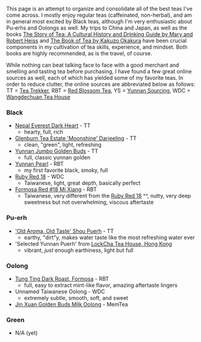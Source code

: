 This page is an attempt to organize and consolidate all of the best teas I've come across. I mostly enjoy regular teas (caffeinated, non-herbal), and am in general most excited by Black teas, although I'm very enthusiastic about Pu-erhs and Oolongs as well. My trips to China and Japan, as well as the books [The Story of Tea: A Cultural History and Drinking Guide by Mary and Robert Heiss](https://www.amazon.com/Story-Tea-Cultural-History-Drinking/dp/1580087450/ref=sr_1_1?crid=OWUZFRM97NQF&keywords=the+story+of+tea&qid=1560181101&s=gateway&sprefix=aa+ba%2Caps%2C182&sr=8-1) and [The Book of Tea by Kakuzo Okakura](https://www.amazon.com/gp/product/0486479145/ref=oh_aui_detailpage_o05_s00?ie=UTF8&psc=1) have been crucial components in my cultivation of tea skills, experience, and mindset. Both books are highly recommended, as is the travel, of course.

While nothing can beat talking face to face with a good merchant and smelling and tasting tea before purchasing, I have found a few great online sources as well, each of which has yielded some of my favorite teas. In order to reduce clutter, the online sources are abbreviated below as follows: TT = [Tea Trekker](https://teatrekker.com), RBT = [Red Blossom Tea](https://redblossomtea.com), YS = [Yunnan Sourcing](https://yunnansourcing.com/pages/frontpage), WDC = [Wangdechuan Tea House](http://www.dechuantea.com/)

### Black
* [Nepal Everest Dark Heart](https://teatrekker.com/product/nepal-everest/) - TT
   * hearty, full, rich
* [Glenburn Tea Estate 'Moonshine' Darjeeling](https://teatrekker.com/product/darjeeling-glenburn-estate-moonshine/) - TT
   * clean, "green", light, refreshing
* [Yunnan Jumbo Golden Buds](https://teatrekker.com/product/yunnan-jumbo-golden-buds/) - TT
   * full, classic yunnan golden
* [Yunnan Pearl](https://redblossomtea.com/products/yunnan-pearl?variant=31628129412) - RBT
   * my first favorite black, smoky, full
* [Ruby Red 18](http://dechuantea.com/products/products_intro.htm) - WDC
   * Taiwanese, light, great depth, basically perfect
* [Formosa Red #18 Mi Xiang](https://redblossomtea.com/products/formosa-red-18-mi-xiang?variant=31872083652) - RBT
   * Taiwanese, very different from the [Ruby Red 18](http://dechuantea.com/products/products_intro.htm) ^^, nutty, very deep sweetness but not overwhelming, viscous aftertaste

### Pu-erh
* ['Old Aroma, Old Taste' Shou Puerh](https://teatrekker.com/product/loose-leaf-old-aroma-old-taste-shou-pu-erh/) - TT
   * earthy, "dirt"y, makes water taste like the most refreshing water ever
* 'Selected Yunnan Puerh' from [LockCha Tea House, Hong Kong](https://www.lockcha.com)
   * vibrant, *just* enough earthiness, light but full

### Oolong
* [Tung Ting Dark Roast, Formosa](https://redblossomtea.com/products/tung-ting-dark-roast?variant=31627522564) - RBT
   * full, easy to extract mint-like flavor, amazing aftertaste lingers
* Unnamed Taiwanese Oolong - WDC
  * extremely subtle, smooth, soft, and sweet
* [Jin Xuan Golden Buds Milk Oolong](https://www.memteaimports.com/tea/golden-buds-milk-oolong) - MemTea

### Green
* N/A (yet)
